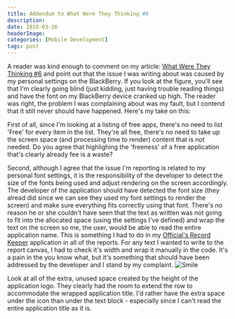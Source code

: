 ```yaml
---
title: Addendum to What Were They Thinking #6
description: 
date: 2010-03-26
headerImage: 
categories: [Mobile Development]
tags: post
---
```


A reader was kind enough to comment on my article: [What Were They Thinking #6](index.php?option=com_content&view=article&id=182:what-were-they-thinking-6&catid=14&Itemid=22) and point out that the issue I was writing about was caused by my personal settings on the BlackBerry. If you look at the figure, you'll see that I'm clearly going blind (just kidding, just having trouble reading things) and have the font on my BlackBerry device cranked up high. The reader was right, the problem I was complaining about was my fault, but I contend that it still never should have happened. Here's my take on this:

First of all, since I'm looking at a listing of free apps, there's no need to list 'Free' for every item in the list. They're all free, there's no need to take up the screen space (and processing time to render) content that is not needed. Do you agree that highlighing the 'freeness' of a free application that's clearly already fee is a waste?

Second, although I agree that the issue I'm reporting is related to my personal font settings, it is the responsibility of the developer to detect the size of the fonts being used and adjust rendering on the screen accordingly. The developer of the application should have detected the font size (they alread did since we can see they used my font settings to render the screen) and make sure everything fits correctly using that font. There's no reason he or she couldn't have seen that the text as written was not going to fit into the allocated space (using the settings I've defined) and wrap the text on the screen so me, the user, would be able to read the entire application name. This is something I had to do in my [Official's Record Keeper](https://www.officialsrecordkeeper.com) application in all of the reports. For any text I wanted to write to the report canvas, I had to check it's width and wrap it manually in the code. It's a pain in the you know what, but it's something that should have been addressed by the developer and I stand by my complaint. ![Smile](plugins/editors/jce/tiny_mce/plugins/emotions/img/smiley-smile.gif "Smile")

Look at all of the extra, unused space created by the height of the application logo. They clearly had the room to extend the row to accommodate the wrapped application title. I'd rather have the extra space under the icon than under the text block - especially since I can't read the entire application title as it is.